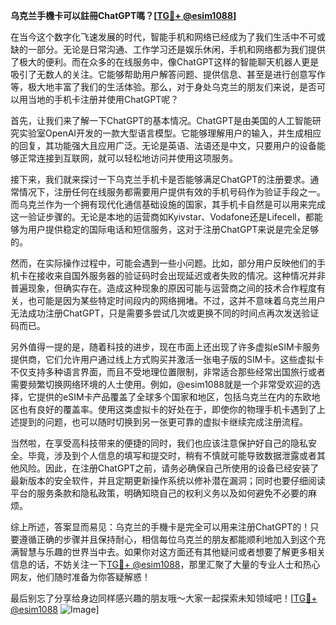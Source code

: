 **乌克兰手機卡可以註冊ChatGPT嗎？[[TG💪+ @esim1088](https://t.me/s/esim1088)]**

在当今这个数字化飞速发展的时代，智能手机和网络已经成为了我们生活中不可或缺的一部分。无论是日常沟通、工作学习还是娱乐休闲，手机和网络都为我们提供了极大的便利。而在众多的在线服务中，像ChatGPT这样的智能聊天机器人更是吸引了无数人的关注。它能够帮助用户解答问题、提供信息、甚至是进行创意写作等，极大地丰富了我们的生活体验。那么，对于身处乌克兰的朋友们来说，是否可以用当地的手机卡注册并使用ChatGPT呢？

首先，让我们来了解一下ChatGPT的基本情况。ChatGPT是由美国的人工智能研究实验室OpenAI开发的一款大型语言模型。它能够理解用户的输入，并生成相应的回复，其功能强大且应用广泛。无论是英语、法语还是中文，只要用户的设备能够正常连接到互联网，就可以轻松地访问并使用这项服务。

接下来，我们就来探讨一下乌克兰手机卡是否能够满足ChatGPT的注册要求。通常情况下，注册任何在线服务都需要用户提供有效的手机号码作为验证手段之一。而乌克兰作为一个拥有现代化通信基础设施的国家，其手机卡自然是可以用来完成这一验证步骤的。无论是本地的运营商如Kyivstar、Vodafone还是Lifecell，都能够为用户提供稳定的国际电话和短信服务，这对于注册ChatGPT来说是完全足够的。

然而，在实际操作过程中，可能会遇到一些小问题。比如，部分用户反映他们的手机卡在接收来自国外服务器的验证码时会出现延迟或者失败的情况。这种情况并非普遍现象，但确实存在。造成这种现象的原因可能与运营商之间的技术合作程度有关，也可能是因为某些特定时间段内的网络拥堵。不过，这并不意味着乌克兰用户无法成功注册ChatGPT，只是需要多尝试几次或更换不同的时间点再次发送验证码而已。

另外值得一提的是，随着科技的进步，现在市面上还出现了许多虚拟eSIM卡服务提供商，它们允许用户通过线上方式购买并激活一张电子版的SIM卡。这些虚拟卡不仅支持多种语言界面，而且不受地理位置限制，非常适合那些经常出国旅行或者需要频繁切换网络环境的人士使用。例如，@esim1088就是一个非常受欢迎的选择，它提供的eSIM卡产品覆盖了全球多个国家和地区，包括乌克兰在内的东欧地区也有良好的覆盖率。使用这类虚拟卡的好处在于，即使你的物理手机卡遇到了上述提到的问题，也可以随时切换到另一张更可靠的虚拟卡继续完成注册流程。

当然啦，在享受高科技带来的便捷的同时，我们也应该注意保护好自己的隐私安全。毕竟，涉及到个人信息的填写和提交时，稍有不慎就可能导致数据泄露或者其他风险。因此，在注册ChatGPT之前，请务必确保自己所使用的设备已经安装了最新版本的安全软件，并且定期更新操作系统以修补潜在漏洞；同时也要仔细阅读平台的服务条款和隐私政策，明确知晓自己的权利义务以及如何避免不必要的麻烦。

综上所述，答案显而易见：乌克兰的手機卡是完全可以用来注册ChatGPT的！只要遵循正确的步骤并且保持耐心，相信每位乌克兰的朋友都能顺利地加入到这个充满智慧与乐趣的世界当中去。如果你对这方面还有其他疑问或者想要了解更多相关信息的话，不妨关注一下[TG💪+ @esim1088](https://t.me/s/esim1088)，那里汇聚了大量的专业人士和热心网友，他们随时准备为你答疑解惑！

最后别忘了分享给身边同样感兴趣的朋友哦～大家一起探索未知领域吧！[[TG💪+ @esim1088](https://t.me/s/esim1088) ![Image](https://i.postimg.cc/4NQfJmqS/Snipaste-2025-05-13-00-14-12.png)]